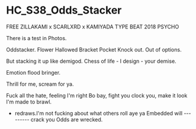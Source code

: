 # HC_S38_Odds_Stacker

FREE ZILLAKAMI x SCARLXRD x KAMIYADA TYPE BEAT 2018 PSYCHO

There is a test in Photos.



Oddstacker.
Flower
Hallowed
Bracket
Pocket
Knock out.
Out of options.

But stacking it up like demigod.
Chess of life - I design - your demise.

Emotion flood bringer.

Thrill for me, scream for ya.

Fuck all the hate, feeling I'm right
Bo bay, fight you clock you, make it look I'm made to brawl.
- redraws.I'm not fucking about what others roll aye ya
Embedded will --------- crack you
Odds are wrecked.










